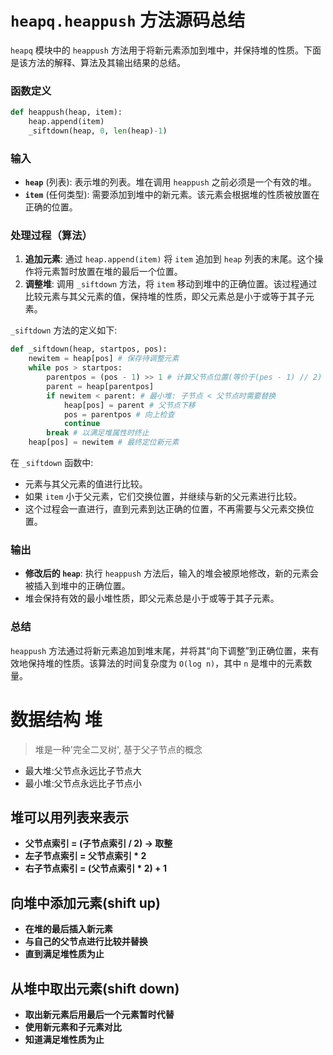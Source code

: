 # `heapq.heappush` 方法源码总结

`heapq` 模块中的 `heappush` 方法用于将新元素添加到堆中，并保持堆的性质。下面是该方法的解释、算法及其输出结果的总结。

### 函数定义

```python
def heappush(heap, item):
    heap.append(item)
    _siftdown(heap, 0, len(heap)-1)
```

### 输入

-   **`heap`** (列表): 表示堆的列表。堆在调用 `heappush` 之前必须是一个有效的堆。
-   **`item`** (任何类型): 需要添加到堆中的新元素。该元素会根据堆的性质被放置在正确的位置。

### 处理过程（算法）

1. **追加元素**: 通过 `heap.append(item)` 将 `item` 追加到 `heap` 列表的末尾。这个操作将元素暂时放置在堆的最后一个位置。
2. **调整堆**: 调用 `_siftdown` 方法，将 `item` 移动到堆中的正确位置。该过程通过比较元素与其父元素的值，保持堆的性质，即父元素总是小于或等于其子元素。

`_siftdown` 方法的定义如下:

```python
def _siftdown(heap, startpos, pos):
    newitem = heap[pos] # 保存待调整元素
    while pos > startpos:
        parentpos = (pos - 1) >> 1 # 计算父节点位置(等价于(pes - 1) // 2)
        parent = heap[parentpos]
        if newitem < parent: # 最小堆: 子节点 < 父节点时需要替换
            heap[pos] = parent # 父节点下移
            pos = parentpos # 向上检查
            continue
        break # 以满足堆属性时终止
    heap[pos] = newitem # 最终定位新元素
```

在 `_siftdown` 函数中:

-   元素与其父元素的值进行比较。
-   如果 `item` 小于父元素，它们交换位置，并继续与新的父元素进行比较。
-   这个过程会一直进行，直到元素到达正确的位置，不再需要与父元素交换位置。

### 输出

-   **修改后的 `heap`**: 执行 `heappush` 方法后，输入的堆会被原地修改，新的元素会被插入到堆中的正确位置。
-   堆会保持有效的最小堆性质，即父元素总是小于或等于其子元素。

### 总结

`heappush` 方法通过将新元素追加到堆末尾，并将其“向下调整”到正确位置，来有效地保持堆的性质。该算法的时间复杂度为 `O(log n)`，其中 `n` 是堆中的元素数量。

# 数据结构 堆

> 堆是一种'完全二叉树', 基于父子节点的概念

-   最大堆:父节点永远比子节点大
-   最小堆:父节点永远比子节点小

## 堆可以用列表来表示

-   **父节点索引 = (子节点索引 / 2) -> 取整**
-   **左子节点索引 = 父节点索引 \* 2**
-   **右子节点索引 = (父节点索引 \* 2) + 1**

## 向堆中添加元素(shift up)

-   **在堆的最后插入新元素**
-   **与自己的父节点进行比较并替换**
-   **直到满足堆性质为止**

## 从堆中取出元素(shift down)

-   **取出新元素后用最后一个元素暂时代替**
-   **使用新元素和子元素对比**
-   **知道满足堆性质为止**
